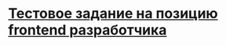 # [Тестовое задание на позицию frontend разработчика](https://github.com/fugr-ru/frontend-javascript-test)